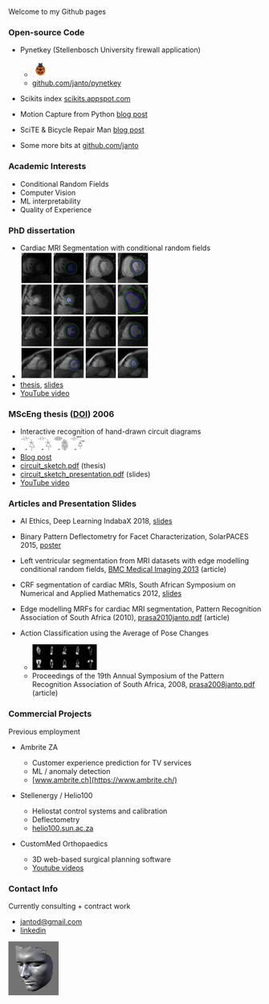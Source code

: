 Welcome to my Github pages

### Open-source Code

* Pynetkey (Stellenbosch University firewall application)
  * <img src="files/pynetkey-main.png" width=32 />
  * [github.com/janto/pynetkey](https://github.com/janto/pynetkey)

* Scikits index [scikits.appspot.com](http://scikits.appspot.com/)

* Motion Capture from Python [blog post](http://janto.blogspot.com/2006/01/motion-capture-in-python.html)

* SciTE & Bicycle Repair Man [blog post](http://janto.blogspot.com/2006/02/scite-bicycle-repair-man.html)

* Some more bits at [github.com/janto](https://github.com/janto)

### Academic Interests

* Conditional Random Fields
* Computer Vision
* ML interpretability
* Quality of Experience

### PhD dissertation
  * Cardiac MRI Segmentation with conditional random fields
  * <img src="files/montage.png" width=256 />
  * [thesis](files/dreijer_cardiac_2013.pdf), [slides](files/dreijer_presentation_2013.pdf)
  * [YouTube video](http://youtu.be/lGMUpP6EEzI)


### MScEng thesis ([DOI](http://hdl.handle.net/10019.1/2477)) 2006
  * Interactive recognition of hand-drawn circuit diagrams
  * ![](files/circuit_sketch.png)
  * [Blog post](http://janto.blogspot.com/2006/12/interactive-recognition-of-hand-drawn.html)
  * [circuit\_sketch.pdf](files/circuit_sketch.pdf) (thesis)
  * [circuit\_sketch\_presentation.pdf](files/circuit_sketch_presentation.pdf) (slides)
  * [YouTube video](http://youtu.be/6kh2DWtAHBQ)


### Articles and Presentation Slides
  * AI Ethics, Deep Learning IndabaX 2018, [slides](files/IndabaX_2018_janto_slides.pdf)
  * Binary Pattern Deflectometry for Facet Characterization, SolarPACES 2015, [poster](files/2015-10-12_Poster_SP_2015.pdf)
  * Left ventricular segmentation from MRI datasets with edge modelling conditional random fields, [BMC Medical Imaging 2013](http://www.biomedcentral.com/1471-2342/13/24/) (article)
  * CRF segmentation of cardiac MRIs, South African Symposium on Numerical and Applied Mathematics 2012, [slides](files/sanum2012janto.pdf)
  * Edge modelling MRFs for cardiac MRI segmentation, Pattern Recognition Association of South Africa (2010), [prasa2010janto.pdf](files/prasa2010janto.pdf) (article)

* Action Classification using the Average of Pose Changes
  * ![](files/average_pose_change.png)
  * Proceedings of the 19th Annual Symposium of the Pattern Recognition Association of South Africa, 2008, [prasa2008janto.pdf](files/prasa2008janto.pdf) (article)

### Commercial Projects

Previous employment

* Ambrite ZA
  * Customer experience prediction for TV services
  * ML / anomaly detection
  * [www.ambrite.ch](https://www.ambrite.ch/)

* Stellenergy / Helio100
  * Heliostat control systems and calibration
  * Deflectometry
  * [helio100.sun.ac.za](https://helio100.sun.ac.za/)

* CustomMed Orthopaedics
  * 3D web-based surgical planning software
  * [Youtube videos](https://youtube.com/playlist?list=PLqRhh0VwYC3wMBg8r77JY66o5ObuTgwO-)

### Contact Info

Currently consulting + contract work

* [jantod@gmail.com](mailto:jantod@gmail.com)
* [linkedin](http://www.linkedin.com/in/janto)

![face scan](files/janto_face_small.png)
